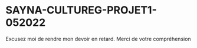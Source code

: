 # SAYNA-CULTUREG-PROJET1-052022
Excusez moi de rendre mon devoir en retard.
Merci de votre compréhension
